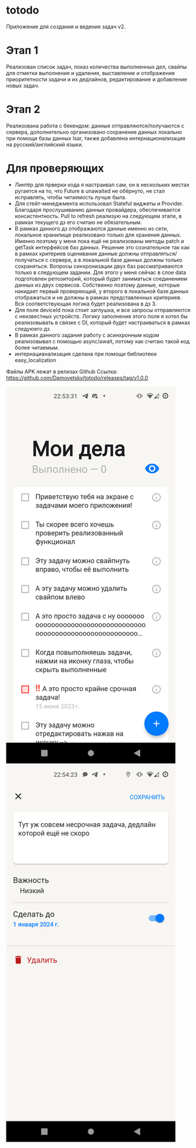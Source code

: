# totodo

Приложение для создания и ведения задач v2.

# Этап 1
Реализован список задач, показ количества выполненных дел, свайпы для отметки выполнения и удаления, выставление и отображение приоритетности задачи и их дедлайнов, редактирование и добавление новых задач.

# Этап 2
Реализована работа с бекендом: данные отправляются/получаются с сервера, дополнительно организовано сохранение данных локально при помощи базы данных Isar, также добавлена интернационализация на русский/английский языки.

# Для проверяющих
* Линтёр для прверки кода я настраивал сам, он в нескольких местах ругается на то, что Future в unawaited не обёрнуто, не стал исправлять, чтобы читаемость лучше была.
* Для стейт-менеджмента использовал Stateful виджеты и Provider. Благодаря прослушиванию данных провайдера, обеспечивается консистентность. Pull to refresh реализую на следующем этапе, в рамках текущего дз его считаю не обязательным.
* В рамках данного дз отображаются данные именно из сети, локальное хранилище реализовано только для хранения данных. Именно поэтому у меня пока ещё не реализованы методы patch и getTask интерфейсов баз данных. Решение это сознательное так как в рамках критериев оценивания данные должны отправляться/получаться с сервера, а в локальной базе данных должны только сохраняться. Вопросы синхронизации двух баз рассматриваются только в следующем задании. Для этого у меня сейчас в слое data подготовлен репозиторий, который будет заниматься соединением данных из двух сервисов. Собственно поэтому данные, которые накидает первый проверяющий, у второго в локальной базе данных отображаться и не должны в рамках представленных критериев. Вся соответствующая логика будет реализована в дз 3.
* Для поля deviceId пока стоит заглушка, и все запросы отправляются с неизвестных устройств. Логику заполнения этого поля я хотел бы реализовывать в связке с DI, который будет настраиваться в рамках следуюего дз.
* В рамках данного задания работу с асинхронным кодом реализовывал с помощью async/await, потому как считаю такой код более читаемым.
* интернацианализация сделана при помощи библиотеки easy_localization



Файлы APK лежат в релизах Github
Ссылка: https://github.com/Damovetsky/totodo/releases/tag/v1.0.0

![Alt text](/screenshots/Tasks_screen.png?raw=true "Экран со всеми задачами")
![Alt text](/screenshots/Task_details_screen.png?raw=true "Экран редактирования/создания задачи")